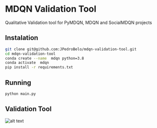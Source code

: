 # MDQN Validation Tool
Qualitative Validation tool for PyMDQN, MDQN and SocialMDQN projects

## Instalation

```sh
git clone git@github.com:JPedroBelo/mdqn-validation-tool.git
cd mdqn-validation-tool
conda create --name  mdqn python=3.8
conda activate  mdqn
pip install -r requirements.txt 
```
## Running 

```sh
python main.py
```

## Validation Tool

![alt text](https://github.com/JPedroBelo/mdqn-validation-tool/blob/main/doc/screen.gif)
